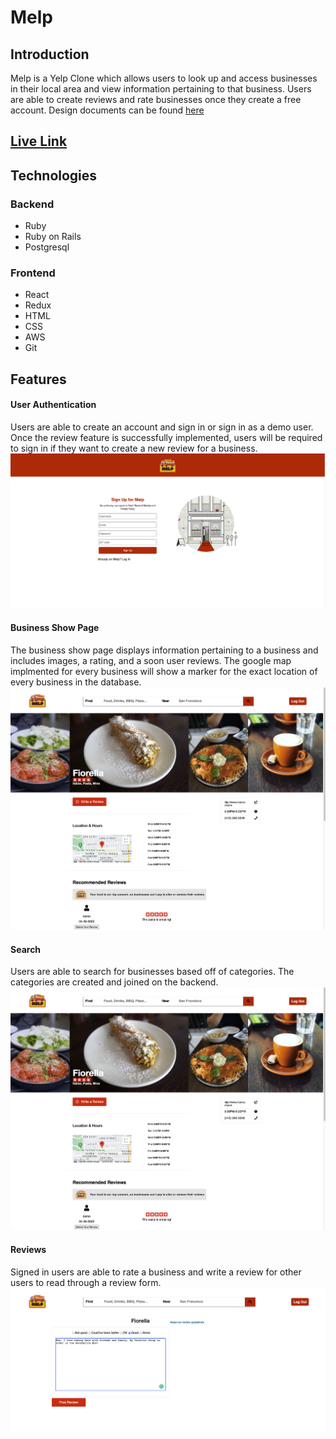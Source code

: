 # Melp

## Introduction

Melp is a Yelp Clone which allows users to look up and access businesses in their local area and view information pertaining to that business. Users are able to create reviews and rate businesses once they create a free account. Design documents can be found [here](https://github.com/mattpettenato/FullStack_Project/wiki)

## [Live Link](https://melp21.herokuapp.com/)

##  Technologies

### Backend
- Ruby
- Ruby on Rails
- Postgresql
### Frontend
- React
- Redux
- HTML
- CSS
- AWS
- Git

## Features
#### User Authentication
Users are able to create an account and sign in or sign in as a demo user. Once the review feature is successfully implemented, users will be required to sign in if they want to create a new review for a business.
![Signup form](melp_imgs/readme_imgs/melpsignup.png)
#### Business Show Page
The business show page displays information pertaining to a business and includes images, a rating, and a soon user reviews. The google map implmented for every business will show a marker for the exact location of every business in the database.
![Business Show](melp_imgs/readme_imgs/melp_bus_show.png)
#### Search
Users are able to search for businesses based off of categories. The categories are created and joined on the backend. 
![Search](melp_imgs/readme_imgs/melp_bus_show.png)
#### Reviews
Signed in users are able to rate a business and write a review for other users to read through a review form.
![Reviews](melp_imgs/readme_imgs/melp_bus_rev.png)
